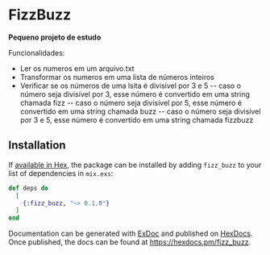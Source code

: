 # FizzBuzz

**Pequeno projeto de estudo**

Funcionalidades:

- Ler os numeros em um arquivo.txt
- Transformar os numeros em uma lista de números inteiros
- Verificar se os números de uma lsita é divisivel por 3 e 5 
  -- caso o número seja divisível por 3, esse número é convertido em uma string chamada fizz
  -- caso o número seja divisível por 5, esse número é convertido em uma string chamada buzz
  -- caso o número seja divisível por 3 e 5, esse número é convertido em uma string chamada fizzbuzz

## Installation

If [available in Hex](https://hex.pm/docs/publish), the package can be installed
by adding `fizz_buzz` to your list of dependencies in `mix.exs`:

```elixir
def deps do
  [
    {:fizz_buzz, "~> 0.1.0"}
  ]
end
```

Documentation can be generated with [ExDoc](https://github.com/elixir-lang/ex_doc)
and published on [HexDocs](https://hexdocs.pm). Once published, the docs can
be found at <https://hexdocs.pm/fizz_buzz>.
